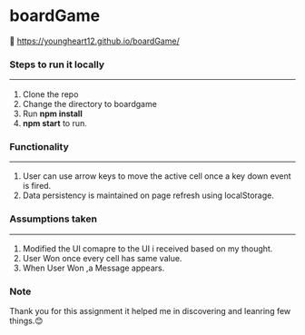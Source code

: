 # boardGame 

 🚩 https://youngheart12.github.io/boardGame/

### Steps to run it locally <hr/>

1. Clone the repo
2. Change the directory to boardgame
3. Run  <b>npm install</b>
4. <b>npm start</b> to run.



### Functionality <hr/>

1. User can use arrow keys to move the active cell once a key down event is fired. <br/>
2. Data persistency  is maintained on page refresh using localStorage.


### Assumptions taken <hr/>
1. Modified the UI comapre to the UI i received based on my thought. <br/>
2. User Won once every cell has same value.
3. When User Won ,a Message appears.


### Note

Thank you for this assignment it helped me in discovering and leanring few things.😊 


